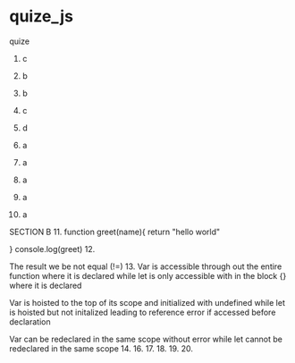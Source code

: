 # quize_js
quize


1. c

2. b

3. b

4. c

5. d

6. a

7. a

8. a

9. a

10. a

SECTION B
11.
function greet(name){
    return "hello world"

}
console.log(greet)
12.

The result we be not equal
(!=)
13.
Var is accessible through out the entire function where it is declared 
while 
let is only accessible with in the block {} where it is declared

Var is hoisted to the top of its scope and initialized with undefined 
while 
let is hoisted but not initalized leading to reference error if accessed before declaration

Var can be redeclared in the same scope without error
while 
let cannot be redeclared in the same scope
14.
16.
17.
18.
19.
20.

